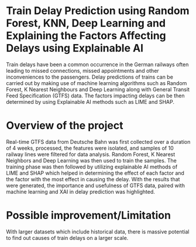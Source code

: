 # Train Delay Prediction using Random Forest, KNN, Deep Learning and Explaining the Factors Affecting Delays using Explainable AI
Train delays have been a common occurrence in the German railways often leading to
missed connections, missed appointments and other inconveniences to the passengers.
Delay predictions of trains can be carried out by making use of machine learning algorithms
such as Random Forest, K Nearest Neighbours and Deep Learning along with
General Transit Feed Specification (GTFS) data. The factors impacting delays can be
then determined by using Explainable AI methods such as LIME and SHAP. 

# Overview of the project
Real-time GTFS data from Deutsche Bahn was first collected over a duration of 4 weeks, processed,
the features were isolated, and samples of 10 railway lines were filtered for data
analysis. Random Forest, K Nearest Neighbors and Deep Learning was then used to
train the samples. The training phase was then followed by utilizing explainable AI methods
of LIME and SHAP which helped in determining the effect of each factor and the
factor with the most effect in causing the delay. With the results that were generated, the
importance and usefulness of GTFS data, paired with machine learning and XAI in delay
prediction was highlighted. 

# Possible improvement/Limitation
With larger datasets which include historical data, there is
massive potential to find out causes of train delays on a larger scale.
